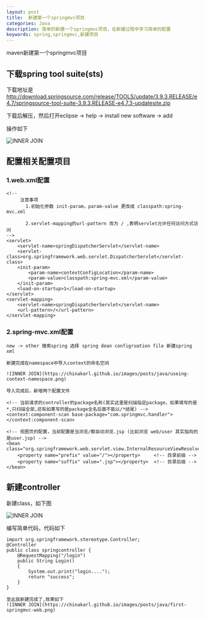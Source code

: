 ```yaml
---
layout: post
title:  新建第一个springmvc项目
categories: Java
description: 简单的新建一个springmvc项目，在新建过程中学习简单的配置
keywords: spring,springmvc,新建项目
---
```


maven新建第一个springmvc项目

##  下载spring tool suite(sts)
 
 下载地址是 http://download.springsource.com/release/TOOLS/update/3.9.3.RELEASE/e4.7/springsource-tool-suite-3.9.3.RELEASE-e4.7.3-updatesite.zip
 
 下载后解压，然后打开eclipse -> help -> install new software -> add
  
  操作如下

 ![INNER JOIN](https://chinakarl.github.io/images/posts/java/install-sts.png)



## 配置相关配置项目

 ### 1.web.xml配置

    <!--
	     注意事项
		   1.初始化参数 init-param，param-value 更改成 classpath:spring-mvc.xml

		   2.servlet-mapping的url-pattern 改为 / ,表明servlet允许任何访问方式访问
	-->
    <servlet>
 		<servlet-name>springDispatcherServlet</servlet-name>
		<servlet-class>org.springframework.web.servlet.DispatcherServlet</servlet-class>
		<init-param>
			<param-name>contextConfigLocation</param-name>
			<param-value>classpath:spring-mvc.xml</param-value>
		</init-param>
		<load-on-startup>1</load-on-startup>
	</servlet>
	<servlet-mapping>
		<servlet-name>springDispatcherServlet</servlet-name>
		<url-pattern>/</url-pattern>   
	</servlet-mapping>

  ### 2.spring-mvc.xml配置

    new -> other 搜索spring 选择 spring dean configruation file 新建spring xml

	新建完成在namespace中导入context的命名空间

	![INNER JOIN](https://chinakarl.github.io/images/posts/java/useing-context-namespace.png)

    导入完成后，新增两个配置文件

	<!-- 当前请求的controller的package名称(其实这里是扫描指定package，如果填写的是*,只扫描全部,还有如果写的是package全名后面不能以/*结尾) -->
	<context:component-scan base-package="com.springmvc.handler"></context:component-scan> 

	<!-- 视图页的配置，当前配置是当浏览/都自动浏览.jsp (比如浏览 web/user 其实指向的是user.jsp) -->
	<bean class="org.springframework.web.servlet.view.InternalResourceViewResolver">
	    <property name="prefix" value="/"></property>     <!-- 目录前缀 -->
	    <property name="suffix" value=".jsp"></property>  <!-- 目录后缀 -->
	</bean>

## 新建controller

   新建class，如下图

   ![INNER JOIN](https://chinakarl.github.io/images/posts/java/create-class.png)
   
   编写简单代码，代码如下
     
    import org.springframework.stereotype.Controller;
    @Controller
	public class springcontroller {
		@RequestMapping("/login")
		public String Login()
		{
			System.out.print("login....");
			return "success";
		}
	}

	至此就新建完成了,效果如下
	![INNER JOIN](https://chinakarl.github.io/images/posts/java/first-springmvc-web.png)



  
